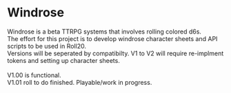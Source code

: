 # Windrose
Windrose is a beta TTRPG systems that involves rolling colored d6s.\
The effort for this project is to develop windrose character sheets and API scripts to be used in Roll20.\
Versions will be seperated by compatibilty. V1 to V2 will require re-implment tokens and setting up character sheets.\
\
V1.00 is functional.\
V1.01 roll to do finished. Playable/work in progress.
